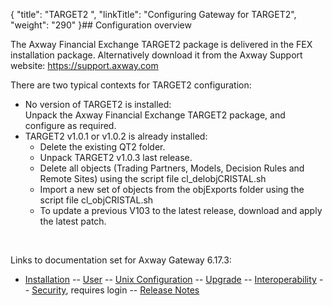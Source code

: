{
    "title": "TARGET2 ",
    "linkTitle": "Configuring Gateway for TARGET2",
    "weight": "290"
}## Configuration overview

The <span class="mc-variable axway_variables.Solution_long_name variable">Axway Financial Exchange</span> TARGET2 package is delivered in the <span class="mc-variable axway_variables.Solution_short_name variable">FEX</span> installation package. Alternatively download it from the <span class="mc-variable axway_variables.Company_Name variable">Axway</span> Support website: [<span class="mc-variable axway_variables.Support_Web_Site variable">https://support.axway.com</span>](https://support.axway.com/ "Axway Software Technical Support website")

There are two typical contexts for TARGET2 configuration:

-   No version of TARGET2 is installed:  
    Unpack the <span class="mc-variable axway_variables.Solution_long_name variable">Axway Financial Exchange</span> TARGET2 package, and configure as required.
-   TARGET2 v1.0.1 or v1.0.2 is already installed:
    -   Delete the existing QT2 folder.
    -   Unpack TARGET2 v1.0.3 last release.
    -   Delete all objects (Trading Partners, Models, Decision Rules and Remote Sites) using the script file <span class="code">cl\_delobjCRISTAL.sh</span>
    -   Import a new set of objects from the objExports folder using the script file <span class="code">cl\_objCRISTAL.sh</span>
    -   To update a previous V103 to the latest release, download and apply the latest patch.

 

Links to documentation set for Axway Gateway <span class="mc-variable axway_variables.Release_Number variable">6.17.3</span>:

-   [Installation](#) -- [User](#) -- [Unix Configuration](#) -- [Upgrade](#) -- [Interoperability](#) -- [Security](#), requires login -- [Release Notes](#)
